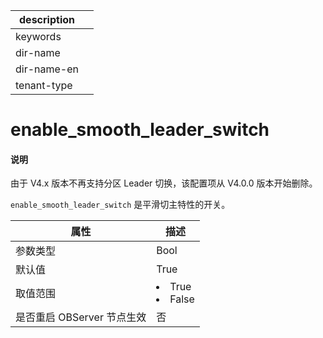 |description||
|---|---|
|keywords||
|dir-name||
|dir-name-en||
|tenant-type||

# enable_smooth_leader_switch

<main id="notice" type='explain'>
<h4>说明</h4>
<p>由于 V4.x 版本不再支持分区 Leader 切换，该配置项从 V4.0.0 版本开始删除。</p>
</main>

`enable_smooth_leader_switch` 是平滑切主特性的开关。

|      **属性**      |                  **描述**                                 |
|------------------|------------------------------------------------------------|
| 参数类型             | Bool                                                |
| 默认值              | True                                                  |
| 取值范围             | </li><li> True   </li><li> False    |
| 是否重启 OBServer 节点生效 | 否                                               |


